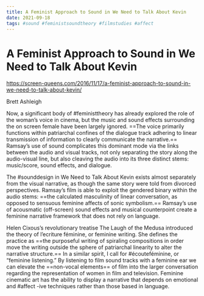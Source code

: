 ```yaml
---
title: A Feminist Approach to Sound in We Need to Talk About Kevin
date: 2021-09-18
tags: #sound #feministsoundtheory #filmstudies #affect 
---
```


# A Feminist Approach to Sound in We Need to Talk About Kevin

https://screen-queens.com/2016/11/17/a-feminist-approach-to-sound-in-we-need-to-talk-about-kevin/

Brett Ashleigh

Now, a significant body of #feministtheory has already explored the role of the woman’s voice in cinema, but the music and sound effects surrounding the on screen female have been largely ignored. ==The voice primarily functions within patriarchal confines of the dialogue track adhering to linear transmission of information to clearly communicate the narrative.== Ramsay’s use of sound complicates this dominant mode via the links between the audio and visual tracks, not only separating the story along the audio-visual line, but also cleaving the audio into its three distinct stems: music/score, sound effects, and dialogue.

The #sounddesign in We Need to Talk About Kevin exists almost separately from the visual narrative, as though the same story were told from divorced perspectives.  Ramsay’s film is able to exploit the gendered binary within the audio stems: ==the calculated masculinity of linear conversation, as opposed to sensuous feminine affects of sonic symbolism.== Ramsay’s use of acousmatic (off-screen) sound effects and musical counterpoint create a feminine narrative framework that does not rely on language.

Helen Cixous’s revolutionary treatise The Laugh of the Medusa introduced the theory of l’ecriture féminine, or feminine writing. She defines the practice as ==the purposeful writing of spiraling compositions in order move the writing outside the sphere of patriarchal linearity to alter the narrative structure.==  In a similar spirit, I call for #écouteféminine, or “feminine listening.” By listening to film sound tracks with a feminine ear we can elevate the ==non-vocal elements== of film into the larger conversation regarding the representation of women in film and television. Feminine cinematic art has the ability to display a narrative that depends on emotional and #affect -ive techniques rather than those based in language.




